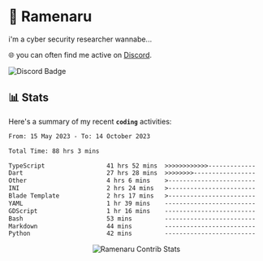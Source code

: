 # 🍜 Ramenaru
i'm a cyber security researcher wannabe...

🌐 you can often find me active on [Discord](https://discordapp.com/users/503291004200157185).

![Discord Badge](https://dcbadge.vercel.app/api/shield/503291004200157185)

## 📊 Stats

Here's a summary of my recent **`coding`** activities:

<!--START_SECTION:waka-->

```txt
From: 15 May 2023 - To: 14 October 2023

Total Time: 88 hrs 3 mins

TypeScript                 41 hrs 52 mins  >>>>>>>>>>>>-------------   47.54 %
Dart                       27 hrs 28 mins  >>>>>>>>-----------------   31.20 %
Other                      4 hrs 6 mins    >------------------------   04.66 %
INI                        2 hrs 24 mins   >------------------------   02.74 %
Blade Template             2 hrs 17 mins   >------------------------   02.61 %
YAML                       1 hr 39 mins    -------------------------   01.88 %
GDScript                   1 hr 16 mins    -------------------------   01.44 %
Bash                       53 mins         -------------------------   01.01 %
Markdown                   44 mins         -------------------------   00.85 %
Python                     42 mins         -------------------------   00.80 %
```

<!--END_SECTION:waka-->

<div style="text-align: center;">
   <img align="center" src="https://github-readme-streak-stats.herokuapp.com/?user=Ramenaru&theme=dark&card_width=520" alt="Ramenaru Contrib Stats" />
</div>



